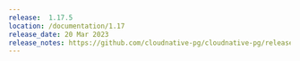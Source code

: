 ```yaml
---
release:  1.17.5
location: /documentation/1.17
release_date: 20 Mar 2023
release_notes: https://github.com/cloudnative-pg/cloudnative-pg/releases/tag/v1.17.5
---
```

